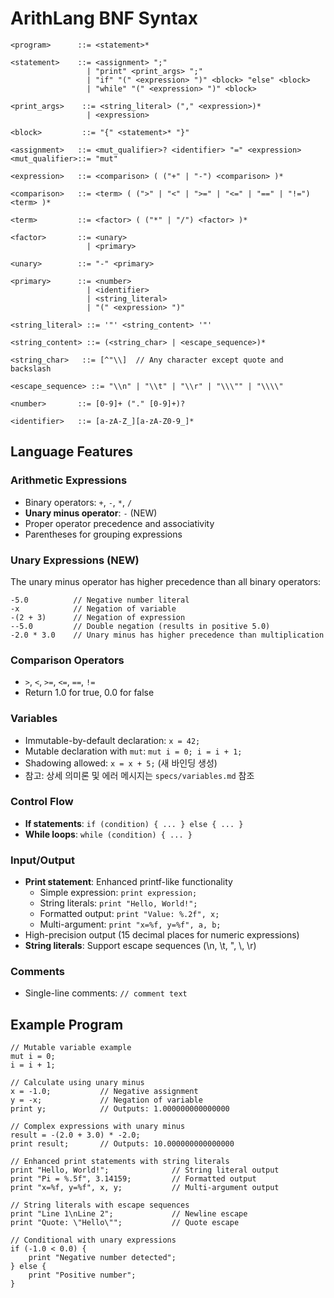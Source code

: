 # ArithLang BNF Syntax

```bnf
<program>      ::= <statement>*

<statement>    ::= <assignment> ";"
                 | "print" <print_args> ";"
                 | "if" "(" <expression> ")" <block> "else" <block>
                 | "while" "(" <expression> ")" <block>

<print_args>    ::= <string_literal> ("," <expression>)*
                 | <expression>

<block>         ::= "{" <statement>* "}"

<assignment>   ::= <mut_qualifier>? <identifier> "=" <expression>
<mut_qualifier>::= "mut"

<expression>   ::= <comparison> ( ("+" | "-") <comparison> )*

<comparison>   ::= <term> ( (">" | "<" | ">=" | "<=" | "==" | "!=") <term> )*

<term>         ::= <factor> ( ("*" | "/") <factor> )*

<factor>       ::= <unary>
                 | <primary>

<unary>        ::= "-" <primary>

<primary>      ::= <number>
                 | <identifier>
                 | <string_literal>
                 | "(" <expression> ")"

<string_literal> ::= '"' <string_content> '"'

<string_content> ::= (<string_char> | <escape_sequence>)*

<string_char>   ::= [^"\\]  // Any character except quote and backslash

<escape_sequence> ::= "\\n" | "\\t" | "\\r" | "\\\"" | "\\\\"

<number>       ::= [0-9]+ ("." [0-9]+)?

<identifier>   ::= [a-zA-Z_][a-zA-Z0-9_]*
```

## Language Features

### Arithmetic Expressions
- Binary operators: `+`, `-`, `*`, `/`
- **Unary minus operator**: `-` (NEW)
- Proper operator precedence and associativity
- Parentheses for grouping expressions

### Unary Expressions (NEW)
The unary minus operator has higher precedence than all binary operators:

```
-5.0          // Negative number literal
-x            // Negation of variable
-(2 + 3)      // Negation of expression 
--5.0         // Double negation (results in positive 5.0)
-2.0 * 3.0    // Unary minus has higher precedence than multiplication
```

### Comparison Operators
- `>`, `<`, `>=`, `<=`, `==`, `!=`
- Return 1.0 for true, 0.0 for false

### Variables
- Immutable-by-default declaration: `x = 42;`
- Mutable declaration with `mut`: `mut i = 0; i = i + 1;`
- Shadowing allowed: `x = x + 5;` (새 바인딩 생성)
- 참고: 상세 의미론 및 에러 메시지는 `specs/variables.md` 참조

### Control Flow
- **If statements**: `if (condition) { ... } else { ... }`
- **While loops**: `while (condition) { ... }`

### Input/Output
- **Print statement**: Enhanced printf-like functionality
  - Simple expression: `print expression;`
  - String literals: `print "Hello, World!";`
  - Formatted output: `print "Value: %.2f", x;`
  - Multi-argument: `print "x=%f, y=%f", a, b;`
- High-precision output (15 decimal places for numeric expressions)
- **String literals**: Support escape sequences (\n, \t, \", \\, \r)

### Comments
- Single-line comments: `// comment text`

## Example Program

```
// Mutable variable example
mut i = 0;
i = i + 1;

// Calculate using unary minus
x = -1.0;           // Negative assignment
y = -x;             // Negation of variable  
print y;            // Outputs: 1.000000000000000

// Complex expressions with unary minus
result = -(2.0 + 3.0) * -2.0;
print result;       // Outputs: 10.000000000000000

// Enhanced print statements with string literals
print "Hello, World!";              // String literal output
print "Pi = %.5f", 3.14159;         // Formatted output
print "x=%f, y=%f", x, y;           // Multi-argument output

// String literals with escape sequences
print "Line 1\nLine 2";             // Newline escape
print "Quote: \"Hello\"";           // Quote escape

// Conditional with unary expressions
if (-1.0 < 0.0) {
    print "Negative number detected";
} else {
    print "Positive number";
}
```
